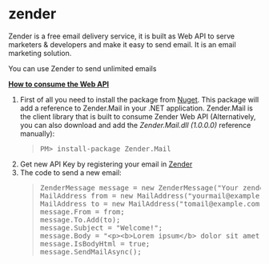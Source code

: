 # zender
<p>Zender is a&nbsp;free&nbsp;email delivery service, it is built as Web API&nbsp;to serve marketers &amp;&nbsp;developers <span>and make it easy to send email. It is an email marketing solution.</span></p>
<p>You can use Zender to send unlimited emails</p>
<p><span style="text-decoration: underline;"><strong>How to consume the Web API</strong></span>&nbsp;&nbsp;</p>
<ol>
<li>First of all you need to install the package from&nbsp;<a href="https://www.nuget.org/packages/Zender.Mail/1.0.0">Nuget</a>. This package will add a reference to Zender.Mail in your .NET application. Zender.Mail is the client library that is built to consume Zender Web API&nbsp;<span>(Alternatively, you can also download and add the<em> Zender.Mail</em></span><em>.dll (1.0.0.0)</em><span>&nbsp;reference manually</span><span>):&nbsp;</span>
<blockquote>
<pre class="shell">PM&gt; install-package Zender.Mail</pre>
</blockquote>
</li>
<li>Get new API Key by registering your email in&nbsp;<a href="http://zender.sharptag.com">Zender</a></li>
<li>The code to send a new email:
<blockquote>
<pre class="shell">ZenderMessage message = new ZenderMessage("Your zender API Key");
MailAddress from = new MailAddress("yourmail@example.com");
MailAddress to = new MailAddress("tomail@example.com");
message.From = from;
message.To.Add(to);
message.Subject = "Welcome!";
message.Body = "&lt;p&gt;&lt;b&gt;Lorem ipsum&lt;/b&gt; dolor sit amet, consectetur adipiscing elit.&lt;/p&gt;";
message.IsBodyHtml = true;
message.SendMailAsync();
</pre>
</blockquote>
</li>
</ol>
